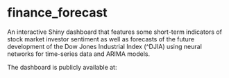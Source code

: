 # finance_forecast

An interactive Shiny dashboard that features some short-term
indicators of stock market investor sentiment as well as
forecasts of the future development of the Dow Jones
Industrial Index (^DJIA) using neural networks for
time-series data and ARIMA models.

The dashboard is publicly available at: 
